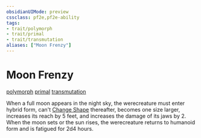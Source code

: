 ```yaml
---
obsidianUIMode: preview
cssclass: pf2e,pf2e-ability
tags:
- trait/polymorph
- trait/primal
- trait/transmutation
aliases: ["Moon Frenzy"]
---
```

# Moon Frenzy
[polymorph](/rules/traits/polymorph.md)  [primal](/rules/traits/primal.md)  [transmutation](/rules/traits/transmutation.md)  

When a full moon appears in the night sky, the werecreature must enter hybrid form, can't [Change Shape](/rules/abilities/change-shape.md) thereafter, becomes one size larger, increases its reach by 5 feet, and increases the damage of its jaws by 2. When the moon sets or the sun rises, the werecreature returns to humanoid form and is fatigued for 2d4 hours.